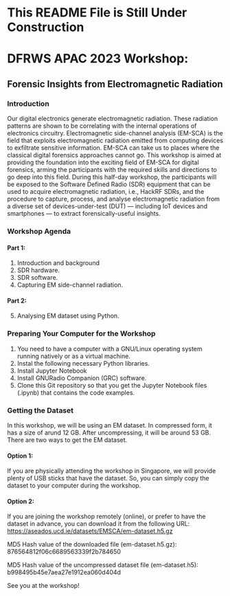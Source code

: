 # This README File is Still Under Construction
# DFRWS APAC 2023 Workshop: 
## Forensic Insights from Electromagnetic Radiation

### Introduction
Our digital electronics generate electromagnetic radiation. These radiation patterns are shown to be correlating with the internal operations of electronics circuitry. Electromagnetic side-channel analysis (EM-SCA) is the field that exploits electromagnetic radiation emitted from computing devices to exfiltrate sensitive information. EM-SCA can take us to places where the classical digital forensics approaches cannot go. This workshop is aimed at providing the foundation into the exciting field of EM-SCA for digital forensics, arming the participants with the required skills and directions to go deep into this field. During this half-day workshop, the participants will be exposed to the Software Defined Radio (SDR) equipment that can be used to acquire electromagnetic radiation, i.e., HackRF SDRs, and the procedure to capture, process, and analyse electromagnetic radiation from a diverse set of devices-under-test (DUT) — including IoT devices and smartphones — to extract forensically-useful insights.

### Workshop Agenda

#### Part 1:
1. Introduction and background
2. SDR hardware.
3. SDR software.
4. Capturing EM side-channel radiation.

#### Part 2:
5. Analysing EM dataset using Python.

### Preparing Your Computer for the Workshop

1. You need to have a computer with a GNU/Linux operating system running natively or as a virtual machine.
2. Instal the following necessary Python libraries.
3. Install Jupyter Notebook
4. Install GNURadio Companion (GRC) software.
5. Clone this Git repository so that you get the Jupyter Notebook files (.ipynb) that contains the code examples.

### Getting the Dataset

In this workshop, we will be using an EM dataset. In compressed form, it has a size of arund 12 GB. After uncompressing, it will be around 53 GB. There are two ways to get the EM dataset.

#### Option 1:
If you are physically attending the workshop in Singapore, we will provide plenty of USB sticks that have the dataset. So, you can simply copy the dataset to your computer during the workshop.

#### Option 2:
If you are joining the workshop remotely (online), or prefer to have the dataset in advance, you can download it from the following URL: https://aseados.ucd.ie/datasets/EMSCA/em-dataset.h5.gz

MD5 Hash value of the downloaded file (em-dataset.h5.gz): 876564812f06c6689563339f2b784650

MD5 Hash value of the uncompressed dataset file (em-dataset.h5): b998495b45e7aea27e1912ea060d404d

See you at the workshop! 
